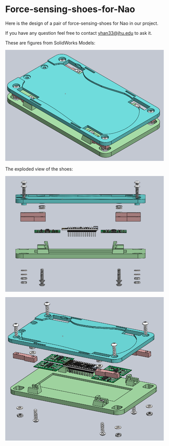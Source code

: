 # Force-sensing-shoes-for-Nao

Here is the design of a pair of force-sensing-shoes for Nao in our project. 

If you have any question feel free to contact yhan33@jhu.edu to ask it.

These are figures from SolidWorks Models:

![image](https://github.com/RLee-xy/Force-sensing-shoes-for-Nao/blob/main/docs/figures/figure4.png)

The exploded view of the shoes:

![image](https://github.com/RLee-xy/Force-sensing-shoes-for-Nao/blob/main/docs/figures/figure5.png)

![image](https://github.com/RLee-xy/Force-sensing-shoes-for-Nao/blob/main/docs/figures/figure6.png)
